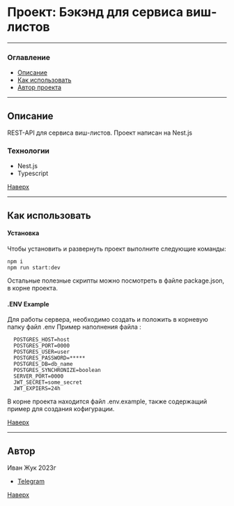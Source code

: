 # <a id="top" />Проект: Бэкэнд для сервиса виш-листов

---

### Оглавление

- [Описание](#description)
- [Как использовать](#how-to-use)
- [Автор проекта](#author)

---

## <a id="description" />Описание

REST-API для сервиса виш-листов. Проект написан на Nest.js

### Технологии

- Nest.js
- Typescript

[Наверх](#top)

---

## <a id="how-to-use" />Как использовать

#### Установка

Чтобы установить и развернуть проект выполните следующие команды:

```code
npm i
npm run start:dev
```

Остальные полезные скрипты можно посмотреть в файле package.json, в корне проекта.

#### .ENV Example

Для работы сервера, необходимо создать и положить в корневую папку файл .env
Пример наполнения файла :

```code
  POSTGRES_HOST=host
  POSTGRES_PORT=0000
  POSTGRES_USER=user
  POSTGRES_PASSWORD=*****
  POSTGRES_DB=db_name
  POSTGRES_SYNCHRONIZE=boolean
  SERVER_PORT=0000
  JWT_SECRET=some_secret
  JWT_EXPIERS=24h
```

В корне проекта находится файл .env.example, также содержащий пример для создания кофигурации.

[Наверх](#top)

---

## <a id="author" />Автор

Иван Жук 2023г

- [Telegram ](https://t.me/ZhuIvan)

[Наверх](#top)
